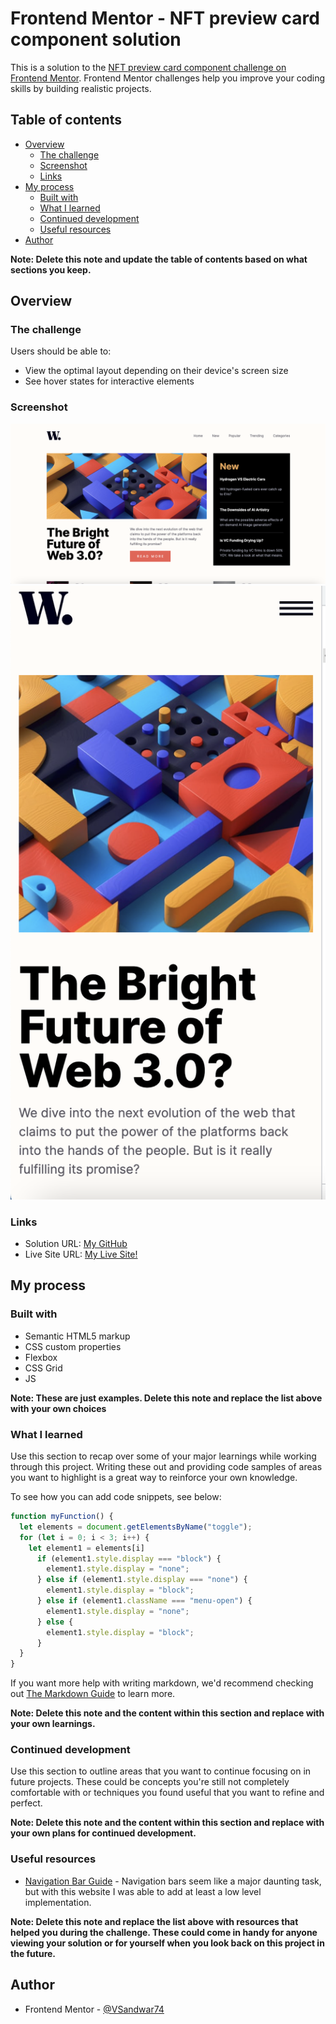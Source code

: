 # Frontend Mentor - NFT preview card component solution

This is a solution to the [NFT preview card component challenge on Frontend Mentor](https://www.frontendmentor.io/challenges/nft-preview-card-component-SbdUL_w0U). Frontend Mentor challenges help you improve your coding skills by building realistic projects. 

## Table of contents

- [Overview](#overview)
  - [The challenge](#the-challenge)
  - [Screenshot](#screenshot)
  - [Links](#links)
- [My process](#my-process)
  - [Built with](#built-with)
  - [What I learned](#what-i-learned)
  - [Continued development](#continued-development)
  - [Useful resources](#useful-resources)
- [Author](#author)

**Note: Delete this note and update the table of contents based on what sections you keep.**

## Overview

### The challenge

Users should be able to:

- View the optimal layout depending on their device's screen size
- See hover states for interactive elements

### Screenshot

![](./assets/images/Screenshot%202023-01-06%20at%206.20.26%20PM.png)
![](./assets/images/Screenshot%202023-01-06%20at%206.20.44%20PM.png)

### Links

- Solution URL: [My GitHub](https://github.com/VSandwar74/nft-preview-card-component-main)
- Live Site URL: [My Live Site!](https://graceful-gumdrop-92bbdd.netlify.app/)

## My process

### Built with

- Semantic HTML5 markup
- CSS custom properties
- Flexbox
- CSS Grid
- JS

**Note: These are just examples. Delete this note and replace the list above with your own choices**

### What I learned

Use this section to recap over some of your major learnings while working through this project. Writing these out and providing code samples of areas you want to highlight is a great way to reinforce your own knowledge.

To see how you can add code snippets, see below:

```js
function myFunction() {
  let elements = document.getElementsByName("toggle");
  for (let i = 0; i < 3; i++) {
    let element1 = elements[i]
      if (element1.style.display === "block") {
        element1.style.display = "none";
      } else if (element1.style.display === "none") {
        element1.style.display = "block";
      } else if (element1.className === "menu-open") {
        element1.style.display = "none";
      } else {
        element1.style.display = "block";
      }
  }
}
```

If you want more help with writing markdown, we'd recommend checking out [The Markdown Guide](https://www.markdownguide.org/) to learn more.

**Note: Delete this note and the content within this section and replace with your own learnings.**

### Continued development

Use this section to outline areas that you want to continue focusing on in future projects. These could be concepts you're still not completely comfortable with or techniques you found useful that you want to refine and perfect.

**Note: Delete this note and the content within this section and replace with your own plans for continued development.**

### Useful resources

- [Navigation Bar Guide](https://www.w3schools.com/howto/tryit.asp?filename=tryhow_js_mobile_navbar) - Navigation bars seem like a major daunting task, but with this website I was able to add at least a low level implementation.

**Note: Delete this note and replace the list above with resources that helped you during the challenge. These could come in handy for anyone viewing your solution or for yourself when you look back on this project in the future.**

## Author

- Frontend Mentor - [@VSandwar74](https://www.frontendmentor.io/profile/VSandwar74)


